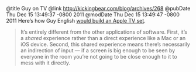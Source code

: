 @title Guy on TV
@link http://kickingbear.com/blog/archives/268
@pubDate Thu Dec 15 13:49:37 -0800 2011
@modDate Thu Dec 15 13:49:47 -0800 2011
Here’s how Guy English <a href="http://kickingbear.com/blog/archives/268">would build an Apple TV set</a>.

>It’s entirely different from the other applications of software. First, it’s a <em>shared</em> experience rather than a direct experience like a Mac or an iOS device. Second, this shared experience means there’s necessarily an indirection of input — if a screen is big enough to be seen by everyone in the room you’re not going to be close enough to it to mess with it directly.
